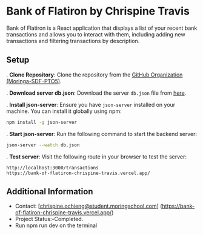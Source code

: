 # Bank of Flatiron by Chrispine Travis

Bank of Flatiron is a React application that displays a list of your recent bank transactions and allows you to interact with them, including adding new transactions and filtering transactions by description.

## Setup

. **Clone Repository**: Clone the repository from the [GitHub Organization (Moringa-SDF-PTO5)](https://github.com/Moringa-SDF-PTO5).

. **Download server db.json**: Download the server `db.json` file from [here](<URL to download db.json>).

. **Install json-server**: Ensure you have `json-server` installed on your machine. You can install it globally using npm:
   ```bash
   npm install -g json-server
   ```

. **Start json-server**: Run the following command to start the backend server:
   ```bash
   json-server --watch db.json
   ```

. **Test server**: Visit the following route in your browser to test the server:
   ```
   http://localhost:3000/transactions
https://bank-of-flatiron-chrispine-travis.vercel.app/
   ```


## Additional Information

- Contact: [chrispine.ochieng@student.moringschool.com]
(https://bank-of-flatiron-chrispine-travis.vercel.app/)
- Project Status:-Completed.
- Run npm run dev on the terminal
